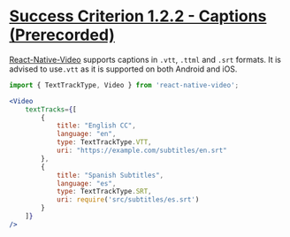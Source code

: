 # [Success Criterion 1.2.2 - Captions (Prerecorded)](https://www.w3.org/TR/UNDERSTANDING-WCAG20/media-equiv-captions.html)

[React-Native-Video](https://github.com/react-native-video/react-native-video/blob/master/API.md#texttracks) supports captions in `.vtt`, `.ttml` and `.srt` formats. It is advised to use`.vtt` as it is supported on both Android and iOS. 

```jsx
import { TextTrackType, Video } from 'react-native-video';

<Video
    textTracks={[
        {
            title: "English CC",
            language: "en",
            type: TextTrackType.VTT,
            uri: "https://example.com/subtitles/en.srt"
        },
        {
            title: "Spanish Subtitles",
            language: "es",
            type: TextTrackType.SRT,
            uri: require('src/subtitles/es.srt')
        }
    ]}
/>
```

